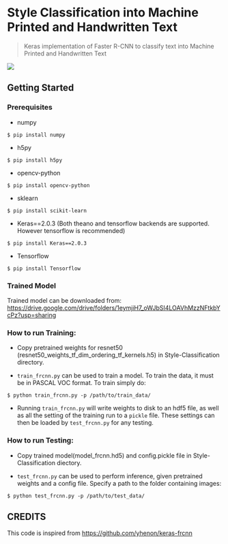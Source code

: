 # Style Classification into Machine Printed and Handwritten Text

> Keras implementation of Faster R-CNN to classify text into Machine Printed and Handwritten Text

![](https://github.com/mohammaduzair9/Style-Classification/blob/master/result_images/4.png)

## Getting Started

### Prerequisites
*	numpy
```shell
$ pip install numpy
```
*	h5py
```shell
$ pip install h5py
```
*	opencv-python
```shell
$ pip install opencv-python
```
*	sklearn
```shell
$ pip install scikit-learn
```
*	Keras==2.0.3 (Both theano and tensorflow backends are supported. However tensorflow is recommended)
```shell
$ pip install Keras==2.0.3
```
*	Tensorflow 
```shell
$ pip install Tensorflow
```

### Trained Model
Trained model can be downloaded from: https://drive.google.com/drive/folders/1eymjiH7_oWJbSI4LOAVhMzzNFtkbYcPz?usp=sharing

### How to run Training:
-  Copy pretrained weights for resnet50 (resnet50_weights_tf_dim_ordering_tf_kernels.h5) in Style-Classification directory.

- `train_frcnn.py` can be used to train a model. To train the data, it must be in PASCAL VOC format. To train simply do: 
```shell
$ python train_frcnn.py -p /path/to/train_data/
```

- Running `train_frcnn.py` will write weights to disk to an hdf5 file, as well as all the setting of the training run to a `pickle` file. These settings can then be loaded by `test_frcnn.py` for any testing.


### How to run Testing:
-  Copy trained model(model_frcnn.hd5) and config.pickle file in Style-Classification diectory.

- `test_frcnn.py` can be used to perform inference, given pretrained weights and a config file. Specify a path to the folder containing images:
```shell
$ python test_frcnn.py -p /path/to/test_data/
```



## CREDITS
This code is inspired from https://github.com/yhenon/keras-frcnn
